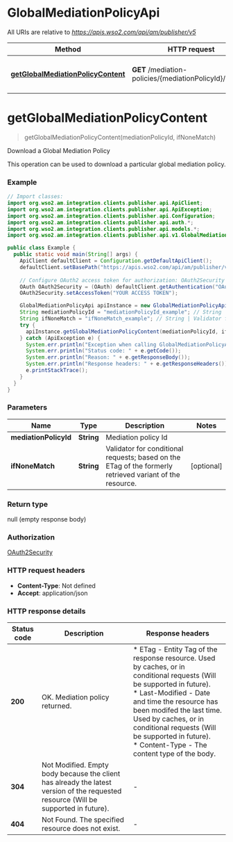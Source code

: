 # GlobalMediationPolicyApi

All URIs are relative to *https://apis.wso2.com/api/am/publisher/v5*

Method | HTTP request | Description
------------- | ------------- | -------------
[**getGlobalMediationPolicyContent**](GlobalMediationPolicyApi.md#getGlobalMediationPolicyContent) | **GET** /mediation-policies/{mediationPolicyId}/content | Download a Global Mediation Policy


<a name="getGlobalMediationPolicyContent"></a>
# **getGlobalMediationPolicyContent**
> getGlobalMediationPolicyContent(mediationPolicyId, ifNoneMatch)

Download a Global Mediation Policy

This operation can be used to download a particular global mediation policy. 

### Example
```java
// Import classes:
import org.wso2.am.integration.clients.publisher.api.ApiClient;
import org.wso2.am.integration.clients.publisher.api.ApiException;
import org.wso2.am.integration.clients.publisher.api.Configuration;
import org.wso2.am.integration.clients.publisher.api.auth.*;
import org.wso2.am.integration.clients.publisher.api.models.*;
import org.wso2.am.integration.clients.publisher.api.v1.GlobalMediationPolicyApi;

public class Example {
  public static void main(String[] args) {
    ApiClient defaultClient = Configuration.getDefaultApiClient();
    defaultClient.setBasePath("https://apis.wso2.com/api/am/publisher/v5");
    
    // Configure OAuth2 access token for authorization: OAuth2Security
    OAuth OAuth2Security = (OAuth) defaultClient.getAuthentication("OAuth2Security");
    OAuth2Security.setAccessToken("YOUR ACCESS TOKEN");

    GlobalMediationPolicyApi apiInstance = new GlobalMediationPolicyApi(defaultClient);
    String mediationPolicyId = "mediationPolicyId_example"; // String | Mediation policy Id 
    String ifNoneMatch = "ifNoneMatch_example"; // String | Validator for conditional requests; based on the ETag of the formerly retrieved variant of the resource. 
    try {
      apiInstance.getGlobalMediationPolicyContent(mediationPolicyId, ifNoneMatch);
    } catch (ApiException e) {
      System.err.println("Exception when calling GlobalMediationPolicyApi#getGlobalMediationPolicyContent");
      System.err.println("Status code: " + e.getCode());
      System.err.println("Reason: " + e.getResponseBody());
      System.err.println("Response headers: " + e.getResponseHeaders());
      e.printStackTrace();
    }
  }
}
```

### Parameters

Name | Type | Description  | Notes
------------- | ------------- | ------------- | -------------
 **mediationPolicyId** | **String**| Mediation policy Id  |
 **ifNoneMatch** | **String**| Validator for conditional requests; based on the ETag of the formerly retrieved variant of the resource.  | [optional]

### Return type

null (empty response body)

### Authorization

[OAuth2Security](../README.md#OAuth2Security)

### HTTP request headers

 - **Content-Type**: Not defined
 - **Accept**: application/json

### HTTP response details
| Status code | Description | Response headers |
|-------------|-------------|------------------|
**200** | OK. Mediation policy returned.  |  * ETag - Entity Tag of the response resource. Used by caches, or in conditional requests (Will be supported in future).  <br>  * Last-Modified - Date and time the resource has been modifed the last time. Used by caches, or in conditional requests (Will be supported in future).  <br>  * Content-Type - The content type of the body.  <br>  |
**304** | Not Modified. Empty body because the client has already the latest version of the requested resource (Will be supported in future).  |  -  |
**404** | Not Found. The specified resource does not exist. |  -  |

